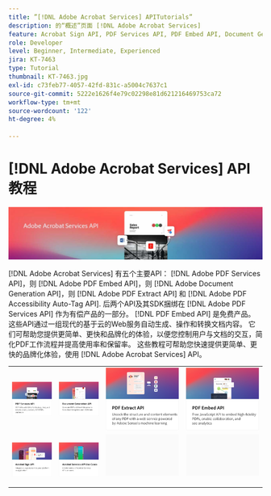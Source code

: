 ```yaml
---
title: ”[!DNL Adobe Acrobat Services] APITutorials”
description: 的“概述”页面 [!DNL Adobe Acrobat Services]
feature: Acrobat Sign API, PDF Services API, PDF Embed API, Document Generation API
role: Developer
level: Beginner, Intermediate, Experienced
jira: KT-7463
type: Tutorial
thumbnail: KT-7463.jpg
exl-id: c73feb77-4057-42fd-831c-a5004c7637c1
source-git-commit: 5222e1626f4e79c02298e81d621216469753ca72
workflow-type: tm+mt
source-wordcount: '122'
ht-degree: 4%

---
```


# [!DNL Adobe Acrobat Services] API教程

![[!DNL Acrobat Services] 横幅](assets/acrobatserviceshero.jpg)

[!DNL Adobe Acrobat Services] 有五个主要API： [!DNL Adobe PDF Services API]，则 [!DNL Adobe PDF Embed API]，则 [!DNL Adobe Document Generation API]，则 [!DNL Adobe PDF Extract API] 和 [!DNL Adobe PDF Accessibility Auto-Tag API]. 后两个API及其SDK捆绑在 [!DNL Adobe PDF Services API] 作为有偿产品的一部分。 [!DNL PDF Embed API] 是免费产品。 这些API通过一组现代的基于云的Web服务自动生成、操作和转换文档内容。 它们可帮助您提供更简单、更快和品牌化的体验，以便您控制用户与文档的交互，简化PDF工作流程并提高使用率和保留率。 这些教程可帮助您快速提供更简单、更快的品牌化体验，使用 [!DNL Adobe Acrobat Services] API。

<table style="table-layout:fixed">
<tr>
 <td>
   <a href="pdfservices/overview-pdfservices.md">
      <img alt="PDF Services API" src="assets/pdfservicescard.png" />
   </a>
  </td>
  <td>
   <a href="docgen/overview-docgen.md">
      <img alt="Document Generation API" src="assets/docgencard.png" />
   </a>
  </td>
  <td>
   <a href="pdfextract/overview-extract.md">
      <img alt="PDF提取API" src="assets/pdfextractcard.png" />
   </a>
  </td>
  <td>
   <a href="pdfembed/overview-embed.md">
      <img alt="Adobe PDF Tools API和Java快速入门" src="assets/pdfembedcard.png" />
   </a>
  </td>
</tr>
<tr>
  <td>
   <a href="acrobatsign/overview-sign.md">
      <img alt="Acrobat Sign API" src="assets/acrobatsigncard.png" />
   </a>
  </td>
 <td>
   <a href="usecases/overview-usecases.md">
      <img alt="[!DNL Adobe Acrobat Services] API用例" src="assets/usecasescard.png" />
   </a>
  </td>
  <td>
    <img alt="间隔物" src="assets/GrayBanner_Placeholder.png" />
    <div>
    <br>
  </td>
  <td>
    <img alt="间隔物" src="assets/GrayBanner_Placeholder.png" />
    <div>
    <br>
  </td>
</tr>
</table>
